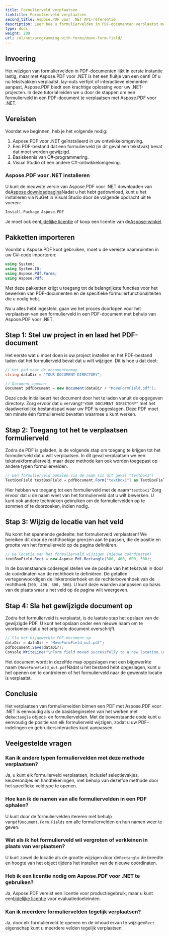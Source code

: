 ```yaml
---
title: Formulierveld verplaatsen
linktitle: Formulierveld verplaatsen
second_title: Aspose.PDF voor .NET API-referentie
description: Leer hoe u formuliervelden in PDF-documenten verplaatst met Aspose.PDF voor .NET met deze gids. Volg deze gedetailleerde tutorial om tekstvaklocaties eenvoudig te wijzigen.
type: docs
weight: 200
url: /nl/net/programming-with-forms/move-form-field/
---
```

## Invoering

Het wijzigen van formuliervelden in PDF-documenten lijkt in eerste instantie lastig, maar met Aspose.PDF voor .NET is het een fluitje van een cent! Of u nu tekstvakken verplaatst, lay-outs verfijnt of interactieve elementen aanpast, Aspose.PDF biedt een krachtige oplossing voor uw .NET-projecten. In deze tutorial leiden we u door de stappen om een formulierveld in een PDF-document te verplaatsen met Aspose.PDF voor .NET.

## Vereisten

Voordat we beginnen, heb je het volgende nodig:

1. Aspose.PDF voor .NET geïnstalleerd in uw ontwikkelomgeving.
2. Een PDF-bestand dat een formulierveld (in dit geval een tekstvak) bevat dat moet worden gewijzigd.
3. Basiskennis van C#-programmering.
4. Visual Studio of een andere C#-ontwikkelomgeving.

### Aspose.PDF voor .NET installeren

 U kunt de nieuwste versie van Aspose.PDF voor .NET downloaden van de[Aspose downloadpagina](https://releases.aspose.com/pdf/net/)Nadat u het hebt gedownload, kunt u het installeren via NuGet in Visual Studio door de volgende opdracht uit te voeren:

```bash
Install-Package Aspose.PDF
```

 Je moet ook een[tijdelijke licentie](https://purchase.aspose.com/temporary-license/) of koop een licentie van de[Aspose-winkel](https://purchase.aspose.com/buy).

## Pakketten importeren

Voordat u Aspose.PDF kunt gebruiken, moet u de vereiste naamruimten in uw C#-code importeren:

```csharp
using System;
using System.IO;
using Aspose.Pdf.Forms;
using Aspose.Pdf;
```

Met deze pakketten krijgt u toegang tot de belangrijkste functies voor het bewerken van PDF-documenten en de specifieke formulierfunctionaliteiten die u nodig hebt.

Nu u alles hebt ingesteld, gaan we het proces doorlopen voor het verplaatsen van een formulierveld in een PDF-document met behulp van Aspose.PDF voor .NET.

## Stap 1: Stel uw project in en laad het PDF-document

Het eerste wat u moet doen is uw project instellen en het PDF-bestand laden dat het formulierveld bevat dat u wilt wijzigen. Dit is hoe u dat doet:

```csharp
// Het pad naar de documentenmap.
string dataDir = "YOUR DOCUMENT DIRECTORY";

// Document openen
Document pdfDocument = new Document(dataDir + "MoveFormField.pdf");
```

 Deze code initialiseert het document door het te laden vanuit de opgegeven directory. Zorg ervoor dat u vervangt`"YOUR DOCUMENT DIRECTORY"` met het daadwerkelijke bestandspad waar uw PDF is opgeslagen. Deze PDF moet ten minste één formulierveld bevatten waarmee u kunt werken.

## Stap 2: Toegang tot het te verplaatsen formulierveld

Zodra de PDF is geladen, is de volgende stap om toegang te krijgen tot het formulierveld dat u wilt verplaatsen. In dit geval verplaatsen we een tekstvakformulierveld, maar deze methode kan ook worden toegepast op andere typen formuliervelden.

```csharp
// Een formulierveld ophalen via de naam (in dit geval "textbox1")
TextBoxField textBoxField = pdfDocument.Form["textbox1"] as TextBoxField;
```

 Hier hebben we toegang tot een formulierveld met de naam`"textbox1"`Zorg ervoor dat u de naam weet van het formulierveld dat u wilt bewerken. U kunt ook andere technieken gebruiken om de formuliervelden op te sommen of te doorzoeken, indien nodig.

## Stap 3: Wijzig de locatie van het veld

Nu komt het spannende gedeelte: het formulierveld verplaatsen! We bereiken dit door de rechthoekige grenzen aan te passen, die de positie en grootte van het formulierveld op de pagina definiëren.

```csharp
// De locatie van het formulierveld wijzigen (nieuwe coördinaten)
textBoxField.Rect = new Aspose.Pdf.Rectangle(300, 400, 600, 500);
```

In de bovenstaande coderegel stellen we de positie van het tekstvak in door de coördinaten van de rechthoek te definiëren. De getallen vertegenwoordigen de linkeronderhoek en de rechterbovenhoek van de rechthoek (`300, 400, 600, 500`). U kunt deze waarden aanpassen op basis van de plaats waar u het veld op de pagina wilt weergeven.

## Stap 4: Sla het gewijzigde document op

Zodra het formulierveld is verplaatst, is de laatste stap het opslaan van de gewijzigde PDF. U kunt het opslaan onder een nieuwe naam om te voorkomen dat u het originele document overschrijft.

```csharp
// Sla het bijgewerkte PDF-document op
dataDir = dataDir + "MoveFormField_out.pdf";
pdfDocument.Save(dataDir);
Console.WriteLine("\nForm field moved successfully to a new location.\nFile saved at " + dataDir);
```

Het document wordt in dezelfde map opgeslagen met een bijgewerkte naam (`MoveFormField_out.pdf`Nadat u het bestand hebt opgeslagen, kunt u het openen om te controleren of het formulierveld naar de gewenste locatie is verplaatst.

## Conclusie

 Het verplaatsen van formuliervelden binnen een PDF met Aspose.PDF voor .NET is eenvoudig als u de basisbeginselen van het werken met de`Rectangle` object- en formuliervelden. Met de bovenstaande code kunt u eenvoudig de positie van elk formulierveld wijzigen, zodat u uw PDF-indelingen en gebruikersinteracties kunt aanpassen.

## Veelgestelde vragen

### Kan ik andere typen formuliervelden met deze methode verplaatsen?
Ja, u kunt elk formulierveld verplaatsen, inclusief selectievakjes, keuzerondjes en handtekeningen, met behulp van dezelfde methode door het specifieke veldtype te openen.

### Hoe kan ik de namen van alle formuliervelden in een PDF ophalen?
 U kunt door de formuliervelden itereren met behulp van`pdfDocument.Form.Fields` om alle formuliervelden en hun namen weer te geven.

### Wat als ik het formulierveld wil vergroten of verkleinen in plaats van verplaatsen?
 U kunt zowel de locatie als de grootte wijzigen door de`Rectangle` de breedte en hoogte van het object tijdens het instellen van de nieuwe coördinaten.

### Heb ik een licentie nodig om Aspose.PDF voor .NET te gebruiken?
 Ja, Aspose.PDF vereist een licentie voor productiegebruik, maar u kunt een[tijdelijke licentie](https://purchase.aspose.com/temporary-license/) voor evaluatiedoeleinden.

### Kan ik meerdere formuliervelden tegelijk verplaatsen?
 Ja, door elk formulierveld te openen en de inhoud ervan te wijzigen`Rect` eigenschap kunt u meerdere velden tegelijk verplaatsen.